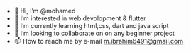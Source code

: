 - 👋 Hi, I’m @mohamed
- 👀 I’m interested in web devolopment & flutter
- 🌱 I’m currently learning html,css, dart and java script 
- 💞️ I’m looking to collaborate on on any beginner project
- 📫 How to reach me by e-mail m.ibrahim6491@gmail.com
